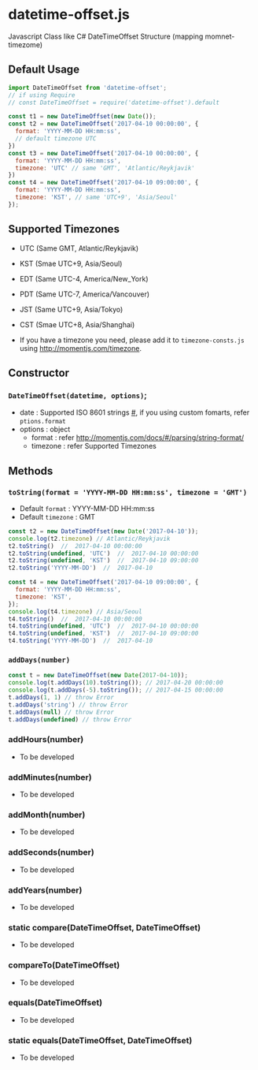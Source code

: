 # datetime-offset.js
Javascript Class like C# DateTimeOffset Structure (mapping momnet-timezome)

## Default Usage
```javascript
import DateTimeOffset from 'datetime-offset';
// if using Require
// const DateTimeOffset = require('datetime-offset').default

const t1 = new DateTimeOffset(new Date());
const t2 = new DateTimeOffset('2017-04-10 00:00:00', {
  format: 'YYYY-MM-DD HH:mm:ss',
  // default timezone UTC
})
const t3 = new DateTimeOffset('2017-04-10 00:00:00', {
  format: 'YYYY-MM-DD HH:mm:ss',
  timezone: 'UTC' // same 'GMT', 'Atlantic/Reykjavik'
})
const t4 = new DateTimeOffset('2017-04-10 09:00:00', {
  format: 'YYYY-MM-DD HH:mm:ss',
  timezone: 'KST', // same 'UTC+9', 'Asia/Seoul'
});
```

## Supported Timezones
- UTC (Same GMT, Atlantic/Reykjavik)
- KST (Smae UTC+9, Asia/Seoul)
- EDT (Same UTC-4, America/New_York)
- PDT (Same UTC-7, America/Vancouver)
- JST (Same UTC+9, Asia/Tokyo)
- CST (Smae UTC+8, Asia/Shanghai)

- If you have a timezone you need, please add it to `timezone-consts.js` using http://momentjs.com/timezone.

## Constructor
### `DateTimeOffset(datetime, options)`;
- date : Supported ISO 8601 strings [#](http://momentjs.com/docs/#/parsing/string/), if you using custom fomarts, refer `ptions.format`
- options : object
  - format : refer http://momentjs.com/docs/#/parsing/string-format/
  - timezone : refer Supported Timezones

## Methods
### `toString(format = 'YYYY-MM-DD HH:mm:ss', timezone = 'GMT')`
- Default `format` : YYYY-MM-DD HH:mm:ss
- Default `timezone` : GMT

```javascript
const t2 = new DateTimeOffset(new Date('2017-04-10'));
console.log(t2.timezone) // Atlantic/Reykjavik
t2.toString()  //  2017-04-10 00:00:00
t2.toString(undefined, 'UTC')  //  2017-04-10 00:00:00
t2.toString(undefined, 'KST')  //  2017-04-10 09:00:00
t2.toString('YYYY-MM-DD')  //  2017-04-10

const t4 = new DateTimeOffset('2017-04-10 09:00:00', {
  format: 'YYYY-MM-DD HH:mm:ss',
  timezone: 'KST',
});
console.log(t4.timezone) // Asia/Seoul
t4.toString()  //  2017-04-10 00:00:00
t4.toString(undefined, 'UTC')  //  2017-04-10 00:00:00
t4.toString(undefined, 'KST')  //  2017-04-10 09:00:00
t4.toString('YYYY-MM-DD')  //  2017-04-10
```

### `addDays(number)`
```javascript
const t = new DateTimeOffset(new Date(2017-04-10));
console.log(t.addDays(10).toString()); // 2017-04-20 00:00:00
console.log(t.addDays(-5).toString()); // 2017-04-15 00:00:00
t.addDays(1, 1) // throw Error
t.addDays('string') // throw Error
t.addDays(null) // throw Error
t.addDays(undefined) // throw Error
```

### addHours(number)
- To be developed

### addMinutes(number)
- To be developed

### addMonth(number)
- To be developed

### addSeconds(number)
- To be developed

### addYears(number)
- To be developed

### static compare(DateTimeOffset, DateTimeOffset)
- To be developed

### compareTo(DateTimeOffset)
- To be developed

### equals(DateTimeOffset)
- To be developed

### static equals(DateTimeOffset, DateTimeOffset)
- To be developed
